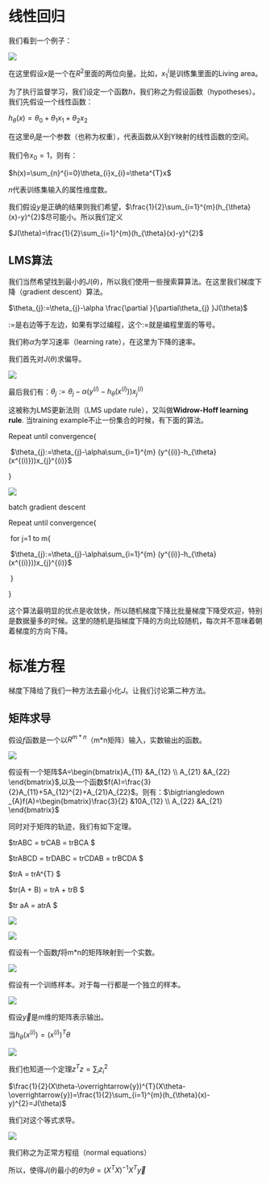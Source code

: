 # 线性回归

我们看到一个例子：

![](./static/stanford_ml_note1_part1_1.JPG)

在这里假设$x$是一个在$R^{2}$里面的两位向量。比如，$x_{1}^{i}$是训练集里面的Living area。

为了执行监督学习，我们设定一个函数$h$，我们称之为假设函数（hypotheses）。我们先假设一个线性函数：

$h_{\theta}(x)=\theta_{0}+\theta_{1}x_{1}+\theta_{2}x_{2}$

在这里$\theta_{i}$是一个参数（也称为权重），代表函数从X到Y映射的线性函数的空间。

我们令$x_{0}=1$，则有：

$h(x)=\sum_{n}^{i=0}\theta_{i}x_{i}=\theta^{T}x$

$n$代表训练集输入的属性维度数。

我们假设$y$是正确的结果则我们希望，$\frac{1}{2}\sum_{i=1}^{m}(h_{\theta}(x)-y)^{2}$尽可能小。所以我们定义

$J(\theta)=\frac{1}{2}\sum_{i=1}^{m}(h_{\theta}(x)-y)^{2}$

## LMS算法

我们当然希望找到最小的$J(\theta)$，所以我们使用一些搜索算算法。在这里我们梯度下降（gradient descent）算法。

$\theta_{j}:=\theta_{j}-\alpha \frac{\partial }{\partial\theta_{j} }J(\theta)$

:=是右边等于左边，如果有学过编程，这个:=就是编程里面的等号。

我们称$\alpha$为学习速率（learning rate），在这里为下降的速率。

我们首先对$J(\theta)$求偏导。

![](./static/stanford_ml_note1_part1_2.JPG)

最后我们有：$\theta_{j}:=\theta_{j}-\alpha (y^{(i)}-h_{\theta}(x^{(i)}))x_{j}^{(i)}$

这被称为LMS更新法则（LMS update rule），又叫做**Widrow-Hoﬀ learning rule**. 当training example不止一份集合的时候，有下面的算法。

Repeat until convergence{

​	$\theta_{j}:=\theta_{j}-\alpha\sum_{i=1}^{m} (y^{(i)}-h_{\theta}(x^{(i)}))x_{j}^{(i)}$

}

![](./static/stanford_ml_note1_part1_3.JPG)

batch gradient descent 

Repeat until convergence{

​	for j=1 to m{

​		$\theta_{j}:=\theta_{j}-\alpha\sum_{i=1}^{m} (y^{(i)}-h_{\theta}(x^{(i)}))x_{j}^{(i)}$

​	}

}

这个算法最明显的优点是收敛快，所以随机梯度下降比批量梯度下降受欢迎，特别是数据量多的时候。这里的随机是指梯度下降的方向比较随机，每次并不意味着朝着梯度的方向下降。

# 标准方程

梯度下降给了我们一种方法去最小化$J$。让我们讨论第二种方法。

## 矩阵求导

假设$f$函数是一个以$R^{m*n}$（m*n矩阵）输入，实数输出的函数。

![](./static/stanford_ml_note1_part1_4.JPG)

假设有一个矩阵$A=\begin{bmatrix}A_{11} &A_{12} \\ A_{21} &A_{22} \end{bmatrix}$,以及一个函数$f(A)=\frac{3}{2}A_{11}+5A_{12}^{2}+A_{21}A_{22}$。则有：$\bigtriangledown _{A}f(A)=\begin{bmatrix}\frac{3}{2} &10A_{12} \\ A_{22} &A_{21} \end{bmatrix}$

同时对于矩阵的轨迹，我们有如下定理。

$trABC = trCAB = trBCA $

$trABCD = trDABC = trCDAB = trBCDA $

$trA = trA^{T} $

$tr(A + B) = trA + trB $

$tr aA = atrA $

![](./static/stanford_ml_note1_part1_5.JPG)



![](./static/微信截图_20171108201713.jpg)

假设有一个函数$f$将m*n的矩阵映射到一个实数。

![](./static/微信截图_20171108201923.jpg)

假设有一个训练样本。对于每一行都是一个独立的样本。

![](./static/stanford_ml_note1_part1_6.JPG)

假设$\overrightarrow{y}$是m维的矩阵表示输出。

当$h_{\theta}(x^{(i)})=(x^(i))^{T}\theta$

![](./static\stanford_ml_note1_part1_7.JPG)

我们也知道一个定理$z^{T}z=\sum_{i}z_{i}^{2}$

$\frac{1}{2}(X\theta-\overrightarrow{y})^{T}(X\theta-\overrightarrow{y})=\frac{1}{2}\sum_{i=1}^{m}(h_{\theta}(x)-y)^{2}=J(\theta)$

我们对这个等式求导。

![](./static/stanford_ml_note1_part1_8.JPG)

我们称之为正常方程组（normal equations）

所以，使得$J(\theta)$最小的$\theta$为$\theta=(X^{T}X)^{-1}X^{T}\overrightarrow{y}$



